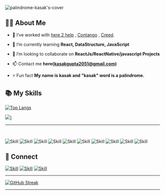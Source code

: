 ![palindrome-kasak's-cover](./cover.png)

## 👩‍💻 About Me

<!-- - 🔭 I’m currently looking for  -->
- 🔭 I’ve worked with [here 2 help](https://github.com/Here2help-community/h2H) , [Contango](https://github.com/ContangoBoard) , [Creed](https://github.com/Creed-Comapny).

- 🌱 I’m currently learning **React, DataStructure, JavaScript**

- 👯 I’m looking to collaborate on **ReactJs/ReactNative/javascript Projects**

- 📫 Contact me **here(kasakgupta2051@gmail.com)**

- ⚡ Fun fact **My name is kasak and "kasak" word is a palindrome.**

## 📚 My Skills

  [![Top Langs](https://github-readme-stats.vercel.app/api/top-langs/?username=palindrome-kasak&layout=compact&show_icons=true&theme=dark)](https://github.com/Jaagrav/Jaagrav)
  
  <img src="https://github-readme-stats.vercel.app/api?username=palindrome-kasak&layout=compact&show_icons=true&theme=dark">]
<br>
<hr>
<br>

![Skill](https://img.shields.io/badge/HTML5-E34F26?style=for-the-badge&logo=html5&logoColor=white)
![Skill](https://img.shields.io/badge/CSS3-1572B6?style=for-the-badge&logo=css3&logoColor=white)
![Skill](https://img.shields.io/badge/JavaScript-323330?style=for-the-badge&logo=javascript&logoColor=F7DF1E)
![Skill](https://img.shields.io/badge/npm-CB3837?style=for-the-badge&logo=npm&logoColor=white)
![Skill](https://img.shields.io/badge/Yarn-2C8EBB?style=for-the-badge&logo=yarn&logoColor=white)
![Skill](https://img.shields.io/badge/Java-ED8B00?style=for-the-badge&logo=java&logoColor=white)
![Skill](https://img.shields.io/badge/React-20232A?style=for-the-badge&logo=react&logoColor=61DAFB)
![Skill](https://img.shields.io/badge/React_Native-20232A?style=for-the-badge&logo=react&logoColor=61DAFB)
![Skill](https://img.shields.io/badge/Bootstrap-563D7C?style=for-the-badge&logo=bootstrap&logoColor=white)
![Skill](https://img.shields.io/badge/Visual_Studio_Code-0078D4?style=for-the-badge&logo=visual%20studio%20code&logoColor=white)

## 🤝 Connect

[![Skill](https://img.shields.io/badge/LinkedIn-0077B5?style=for-the-badge&logo=linkedin&logoColor=white)](https://www.linkedin.com/in/kasak-gupta-013baa190/)
[![Skill](https://img.shields.io/badge/Twitter-1DA1F2?style=for-the-badge&logo=twitter&logoColor=white)](https://twitter.com/KasakGupta7)
[![Skill](https://img.shields.io/badge/GitHub-100000?style=for-the-badge&logo=github&logoColor=white)](https://github.com/palindrome-kasak)

 <hr>
 
 
 
 [![GitHub Streak](https://github-readme-streak-stats.herokuapp.com/?user=palindrome-kasak&currStreakNum=2FD3EB&fire=pink&sideLabels=F00&theme=nightowl)](https://git.io/streak-stats)       
         

---